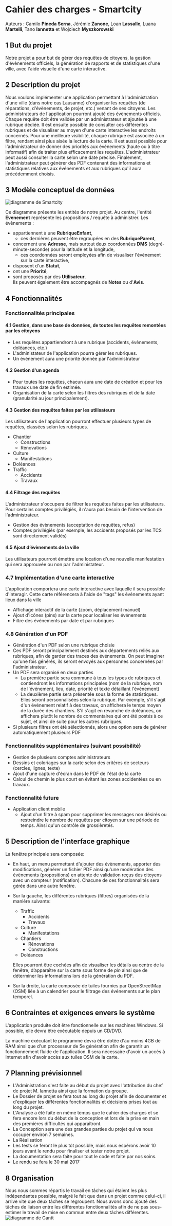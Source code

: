 # Cahier des charges - __Smartcity__

Auteurs : Camilo __Pineda Serna__, Jérémie __Zanone__, Loan __Lassalle__, Luana __Martelli__, Tano __Iannetta__ et
Wojciech __Myszkorowski__


## 1 But du projet
Notre projet a pour but de gérer des requêtes de citoyens, la gestion d'évènements officiels, la génération de rapports et de statistiques d'une ville, avec l'aide visuelle d'une carte interactive.


## 2 Description du projet
Nous voulons implémenter une application permettant à l'administration d'une ville (dans notre cas Lausanne) d'organiser les requêtes (de réparations, d'évènements, de projet, etc.) venant de ses citoyens. Les administrateurs de l'application pourront ajouté des évènements officiels.
Chaque requête doit être validée par un administrateur et ajoutée à une rubrique dédiée. Il est ensuite possible de consulter ces différentes rubriques et de visualiser au moyen d'une carte interactive les endroits concernés. Pour une meilleure visibilité, chaque rubrique est associée à un filtre, rendant ainsi plus aisée la lecture de la carte. Il est aussi possible pour l'administrateur de donner des priorités aux évènements (haute ou à titre informatif) afin de traiter plus efficacement les requêtes. L'administrateur peut aussi consulter la carte selon une date précise. Finalement, l'administrateur peut générer des PDF contenant des informations et statistiques relatives aux événements et aux rubriques qu'il aura précédemment choisis.


## 3 Modèle conceptuel de données
![diagramme de Smartcity](../Database/smartcity_diagram_ea.png "Smartcity_diagram")

Ce diagramme présente les entités de notre projet. Au centre, l'entité __Evenement__ représente les propositions / requête à administrer. Les évènements :
* appartiennent à une __RubriqueEnfant__,
	* ces dernières peuvent être regroupées en des __RubriqueParent__,  
* concernent une __Adresse__, mais surtout deux coordonnées __DMS__ (degré-minute-seconde) pour la latitude et la longitude,
	* ces coordonnées seront employées afin de visualiser l'évènement sur la carte interactive,   
* disposent d'un __Statut__,  
* ont une __Priorité__,    
* sont proposés par des __Utilisateur__.    
Ils peuvent également être accompagnés de __Notes__ ou d'__Avis__.


## 4 Fonctionnalités
### Fonctionnalités principales  

#### 4.1 Gestion, dans une base de données, de toutes les requêtes remontées par les citoyens    
* Les requêtes appartiendront à une rubrique (accidents, évènements, doléances, etc.)  
* L'administateur de l'application pourra gérer les rubriques.
* Un événement aura une priorité donnée par l'administrateur

#### 4.2 Gestion d'un agenda  
* Pour toutes les requêtes, chacun aura une date de création et pour les travaux une date de fin estimée.
* Organisation de la carte selon les filtres des rubriques et de la date (granularité au jour principalement).

#### 4.3 Gestion des requêtes faites par les utilisateurs  
Les utilisateurs de l'application pourront effectuer plusieurs types de requêtes, classées selon les rubriques.
* Chantier
	* Constructions
	* Rénovations
* Culture
	* Manifestations
* Doléances
* Traffic
	* Accidents
	* Travaux

#### 4.4 Filtrage des requêtes
L'administrateur s'occupera de filtrer les requêtes faites par les utilisateurs. Pour certains comptes privilégiés, il n'aura pas besoin de l'intervention de l'administrateur.

* Gestion des évènements (acceptation de requêtes, refus)
* Comptes privilégiés (par exemple, les accidents proposés par les TCS sont directement validés)

#### 4.5 Ajout d’évènements de la ville

Les utilisateurs pourront émettre une location d'une nouvelle manifestation qui sera approuvée ou non par l'administateur.

### 4.7 Implémentation d'une carte interactive
L'application comportera une carte interactive avec laquelle il sera possible d'interagir. Cette carte référencera à l'aide de "tags" les événements ayant lieux dans la ville

* Affichage interactif de la carte (zoom, déplacement manuel)
* Ajout d'icônes (pins) sur la carte pour localiser les événements
* Filtre des événements par date et par rubriques

### 4.8 Génération d'un PDF
* Génération d'un PDF selon une rubrique choisie
* Ces PDF seront principalement destinés aux départements reliés aux rubriques, afin de garder des traces des événements. On peut imaginer qu'une fois générés, ils seront envoyés aux personnes concernées par l'administrateur.
* Un PDF sera organisé en deux parties
	* La première partie sera commune à tous les types de rubriques et contiendront les informations principales (nom de la rubrique, nom de l'événement, lieu, date, priorité et texte détaillant l'événement)
	* La deuxième partie sera présentée sous la forme de statistiques. Elles seront personnalisées selon la rubrique. Par exemple, s'il s'agit d'un événement relatif à des travaux, on affichera le temps moyen de la durée des chantiers. S'il s'agit en revanche de doléances, on affichera plutôt le nombre de commentaires qui ont été postés à ce sujet, et ainsi de suite pour les autres rubriques.
* Si plusieurs filtres ont été sélectionnés, alors une option sera de générer automatiquement plusieurs PDF


###	 Fonctionnalités supplémentaires (suivant possibilité)    

* Gestion de plusieurs comptes administrateurs
* Dessins et coloriages sur la carte selon des critères de secteurs (cercles, lignes, texte)  
* Ajout d'une capture d'écran dans le PDF de l'état de la carte
* Calcul de chemin le plus court en évitant les zones accidentées ou en travaux.  


###	 Fonctionnalité future

 * Application client mobile
 	* Ajout d'un filtre à spam pour supprimer les messages non désirés ou restreindre le nombre de requêtes par citoyen sur une période de temps. Ainsi qu'un contrôle de grossièretés.  


## 5	Description de l'interface graphique

La fenêtre principale sera composée:

- En haut, un menu permettant d'ajouter des évènements, apporter des modifications, générer un fichier PDF ainsi qu'une modération des évènements (propositions) en attente de validation reçus des citoyens avec un compteur (notification). Chacune de ces fonctionnalités sera gérée dans une autre fenêtre.

- Sur la gauche, les différentes rubriques (filtres) organisées de la manière suivante:
    - Traffic
        - Accidents
        - Travaux
    - Culture
        - Manifestations
    - Chantiers
        - Rénovations
        - Constructions
    - Doléances

     Elles pourront être cochées afin de visualiser les détails au centre de la fenêtre, d’apparaître sur la carte sous forme de _pin_ ainsi que de déterminer les informations lors de la génération du PDF.

- Sur la droite, la carte composée de tuiles fournies par OpenStreetMap (OSM) liée à un calendrier pour le filtrage des événements sur le plan temporel.


## 6	Contraintes et exigences envers le système
L'application produite doit être fonctionnelle sur les machines Windows. Si possible, elle devra être exécutable depuis un CD/DVD.  

La machine exécutant le programme devra être dotée d'au moins 4GB de RAM ainsi que d'un processeur de 5e génération afin de garantir un fonctionnement fluide de l'application. Il sera nécessaire d'avoir un accès à Internet afin d'avoir accès aux tuiles OSM de la carte.  


## 7	Planning prévisionnel

* L'Administration s'est faite au début du projet avec l'attribution du chef de projet M. Iannetta ainsi que la formation du groupe.  
* Le Dossier de projet se fera tout au long du projet afin de documenter et d'expliquer les différentes fonctionnalités et décisions prises tout au long du projet.
* L'Analyse	a été faite en même temps que le cahier des charges et se fera encore lors du début de la conception et lors de la prise en main des premières difficultés qui apparaîtront.
* La Conception	sera une des grandes parties du projet qui va nous occuper environ 7 semaines.
* La Réalisation		
* Les tests se feront le plus tôt possible, mais nous espérons avoir 10 jours avant le rendu pour finaliser et tester notre projet.
* La documentation sera faite pour tout le code et faite par nos soins.
* Le rendu se fera le 30 mai 2017


## 8	Organisation

Nous nous sommes répartis le travail en tâches qui étaient les plus indépendantes possible, malgré le fait que dans un projet comme celui-ci, il arrive vite que deux tâches se regroupent. Nous avons donc ajouté des tâches de liaison entre les différentes fonctionnalités afin de ne pas sous-estimer le travail de mise en commun entre deux tâches différentes.
![diagramme de Gantt](Gantt.jpg "Gantt")
 
